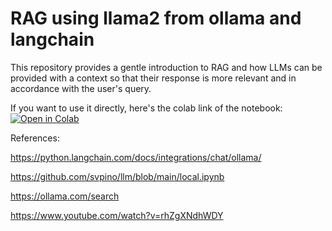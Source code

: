# RAG using llama2 from ollama and langchain

This repository provides a gentle introduction to RAG and how LLMs can be provided with a context so that their response is more relevant and in accordance with the user's query.

If you want to use it directly, here's the colab link of the notebook: [![Open in Colab](https://colab.research.google.com/assets/colab-badge.svg)](https://colab.research.google.com/drive/1HZP7NYnFfUV3vQ_-VKQeyBaACBzMLDOO?usp=sharing)

References: 

https://python.langchain.com/docs/integrations/chat/ollama/

https://github.com/svpino/llm/blob/main/local.ipynb

https://ollama.com/search

https://www.youtube.com/watch?v=rhZgXNdhWDY 
